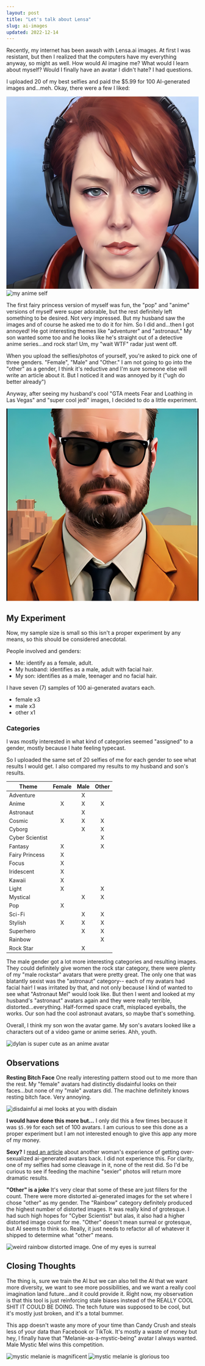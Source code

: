 ```yaml
---
layout: post
title: "Let's talk about Lensa"
slug: ai-images
updated: 2022-12-14
---
```


Recently, my internet has been awash with Lensa.ai images. At first I was resistant, but then I realized that the computers have my everything anyway, so might as well. How would AI imagine me? What would I learn about myself? Would I finally have an avatar I didn't hate? I had questions.

I uploaded 20 of my best selfies and paid the $5.99 for 100 AI-generated images and...meh. Okay, there were a few I liked:

<!-- <div class="img-row"> -->

![a woman with red hair and a solemn face is wearing headphones](/assets/images/ai-avatars/avatar-mel-headphones.jpg)
![my anime self](/assets/images/ai-avatars/female-anime-mel.png)
<!-- ![my cosmic self](/assets/images/ai-avatars/female-cosmic-mel.png) -->
<!-- </div> -->

The first fairy princess version of myself was fun, the "pop" and "anime" versions of myself were super adorable, but the rest definitely left something to be desired. Not very impressed. But my husband saw the images and of course he asked me to do it for him. So I did and...then I got annoyed! He got interesting themes like "adventurer" and "astronaut." My son wanted some too and he looks like he's straight out of a detective anime series...and rock star! Um, my "wait WTF" radar just went off.

When you upload the selfies/photos of yourself, you're asked to pick one of three genders. "Female", "Male" and "Other." I am not going to go into the "other" as a gender, I think it's reductive and I'm sure someone else will write an article about it. But I noticed it and was annoyed by it ("ugh do better already")

Anyway, after seeing my husband's cool "GTA meets Fear and Loathing in Las Vegas" and "super cool jedi" images, I decided to do a little experiment.

<!-- <div class="img row"> -->
![Man in a suit and tie, wearing sunglasses, in a desert](/assets/images/ai-avatars/IMG_1364.jpg)
<!-- ![joseph as a pensive jedi](/assets/images/ai-avatars/joseph-the-jedi.png) -->
<!-- </div> -->

## My Experiment

Now, my sample size is small so this isn't a proper experiment by any means, so this should be considered anecdotal.

People involved and genders:

- Me: identify as a female, adult.
- My husband: identifies as a male, adult with facial hair.
- My son: identifies as a male, teenager and no facial hair.

I have seven (7) samples of 100 ai-generated avatars each.

- female x3
- male x3
- other x1

### Categories

I was mostly interested in what kind of categories seemed "assigned" to a gender, mostly because I hate feeling typecast.

So I uploaded the same set of 20 selfies of me for each gender to see what results I would get. I also compared my results to my husband and son's results.

| Theme           | Female   | Male   |   Other |
|-----------------|:--------:|:------:|:-------:|
| Adventure       |          |X       |         |
| Anime           |X         |X       |X        |
| Astronaut       |          |X       |         |
| Cosmic          |X         |X       |X        |
| Cyborg          |          |X       |X        |
| Cyber Scientist |          |        |X        |
| Fantasy         |X         |        |X        |
| Fairy Princess  |X         |        |         |
| Focus           |X         |        |         |
| Iridescent      |X         |        |         |
| Kawaii          |X         |        |         |
| Light           |X         |        |X        |
| Mystical        |          |X       |X        |
| Pop             |X         |        |         |
| Sci-Fi          |          |X       |X        |
| Stylish         |X         |X       |X        |
| Superhero       |          |X       |X        |
| Rainbow         |          |        |X        |
| Rock Star       |          |X       |         |

The male gender got a lot more interesting categories and resulting images. They could definitely give women the rock star category, there were plenty of my "male rockstar" avatars that were pretty great. The only one that was blatantly sexist was the "astronaut" category-- each of my avatars had facial hair! I was irritated by that, and not only because I kind of wanted to see what "Astronaut Mel" would look like. But then I went and looked at my husband's "astronaut" avatars again and they were really terrible, distorted...everything. Half-formed space craft, misplaced eyeballs, the works. Our son had the cool astronaut avatars, so maybe that's something.

Overall, I think my son won the avatar game. My son's avatars looked like a characters out of a video game or anime series. Ahh, youth.

![dylan is super cute as an anime avatar](/assets/images/ai-avatars/male-anime-dylan.png)

<!-- <div class="img-row">
![adventure dylan is a handsome man](/assets/images/ai-avatars/male-adventure-dylan.png)
</div> -->

## Observations

**Resting Bitch Face** One really interesting pattern stood out to me more than the rest. My "female" avatars had distinctly disdainful looks on their faces...but none of my "male" avatars did. The machine definitely knows resting bitch face. Very annoying.

![disdainful ai mel looks at you with disdain](/assets/images/ai-avatars/mel-disdain-1.png)

<!-- <div class="img-row">
![no really, she looks at you disdainfully](/assets/images/ai-avatars/mel-disdain-2.png)
</div> -->

**I would have done this more but...** I only did this a few times because it was `$5.99` for each set of 100 avatars. I am curious to see this done as a proper experiment but I am not interested enough to give this app any more of my money.

**Sexy?** I [read an article](https://www.technologyreview.com/2022/12/12/1064751/the-viral-ai-avatar-app-lensa-undressed-me-without-my-consent/) about another woman's experience of getting over-sexualized ai-generated avatars back. I did not experience this. For clarity, one of my selfies had some cleavage in it, none of the rest did. So I'd be curious to see if feeding the machine "sexier" photos will return more dramatic results.

**"Other" is a joke** It's very clear that some of these are just fillers for the count. There were more distorted ai-generated images for the set where I chose "other" as my gender. The "Rainbow" category definitely produced the highest number of distorted images. It was really kind of grotesque. I had such high hopes for "Cyber Scientist" but alas, it also had a higher distorted image count for me. "Other" doesn't mean surreal or grotesque, but AI seems to think so. Really, it just needs to refactor all of whatever it shipped to determine what "other" means.

![weird rainbow distorted image. One of my eyes is surreal](/assets/images/ai-avatars/other-rainbow-1.png)

<!-- <div class="img-row">

![yes another melty eye rainbow distorted image](/assets/images/ai-avatars/other-rainbow-2.png)
</div> -->


## Closing Thoughts

The thing is, sure we train the AI but we can also tell the AI that we want more diversity, we want to see more possibilities, and we want a really cool imagination land future...and it could provide it. Right now, my observation is that this tool is just reinforcing stale biases instead of the REALLY COOL SHIT IT COULD BE DOING. The tech future was supposed to be cool, but it's mostly just broken, and it's a total bummer.

This app doesn't waste any more of your time than Candy Crush and steals less of your data than Facebook or TikTok. It's mostly a waste of money but hey, I finally have that "Melanie-as-a-mystic-being" avatar I always wanted. Male Mystic Mel wins this competition.

<!-- <div class="img-row"> -->
![mystic melanie is magnificent](/assets/images/ai-avatars/male-mystic-mel.png)
![mystic melanie is glorious too](/assets/images/ai-avatars/male-mystic-mel-2.png)
<!-- </div> -->
